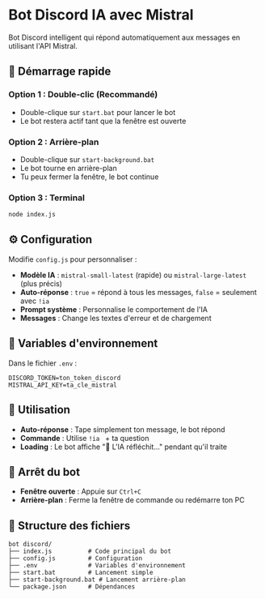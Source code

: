 # Bot Discord IA avec Mistral

Bot Discord intelligent qui répond automatiquement aux messages en utilisant l'API Mistral.

## 🚀 Démarrage rapide

### Option 1 : Double-clic (Recommandé)

- Double-clique sur `start.bat` pour lancer le bot
- Le bot restera actif tant que la fenêtre est ouverte

### Option 2 : Arrière-plan

- Double-clique sur `start-background.bat`
- Le bot tourne en arrière-plan
- Tu peux fermer la fenêtre, le bot continue

### Option 3 : Terminal

```bash
node index.js
```

## ⚙️ Configuration

Modifie `config.js` pour personnaliser :

- **Modèle IA** : `mistral-small-latest` (rapide) ou `mistral-large-latest` (plus précis)
- **Auto-réponse** : `true` = répond à tous les messages, `false` = seulement avec `!ia `
- **Prompt système** : Personnalise le comportement de l'IA
- **Messages** : Change les textes d'erreur et de chargement

## 🔧 Variables d'environnement

Dans le fichier `.env` :

```
DISCORD_TOKEN=ton_token_discord
MISTRAL_API_KEY=ta_cle_mistral
```

## 📝 Utilisation

- **Auto-réponse** : Tape simplement ton message, le bot répond
- **Commande** : Utilise `!ia ` + ta question
- **Loading** : Le bot affiche "🤔 L'IA réfléchit..." pendant qu'il traite

## 🛑 Arrêt du bot

- **Fenêtre ouverte** : Appuie sur `Ctrl+C`
- **Arrière-plan** : Ferme la fenêtre de commande ou redémarre ton PC

## 📁 Structure des fichiers

```
bot discord/
├── index.js          # Code principal du bot
├── config.js         # Configuration
├── .env              # Variables d'environnement
├── start.bat         # Lancement simple
├── start-background.bat # Lancement arrière-plan
└── package.json      # Dépendances
```
